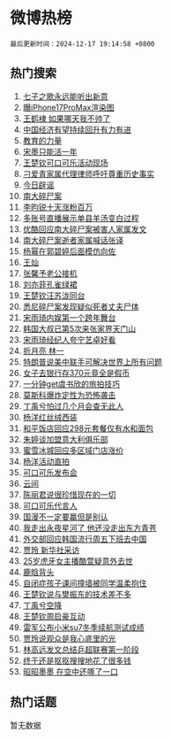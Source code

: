 # 微博热榜

`最后更新时间：2024-12-17 19:14:58 +0800`

## 热门搜索

1. [七子之歌永远能听出新意](https://m.weibo.cn/search?containerid=100103type%3D1%26t%3D10%26q%3D%23%E4%B8%83%E5%AD%90%E4%B9%8B%E6%AD%8C%E6%B0%B8%E8%BF%9C%E8%83%BD%E5%90%AC%E5%87%BA%E6%96%B0%E6%84%8F%23&stream_entry_id=51&isnewpage=1&extparam=seat%3D1%26cate%3D10103%26filter_type%3Drealtimehot%26pos%3D0%26q%3D%2523%25E4%25B8%2583%25E5%25AD%2590%25E4%25B9%258B%25E6%25AD%258C%25E6%25B0%25B8%25E8%25BF%259C%25E8%2583%25BD%25E5%2590%25AC%25E5%2587%25BA%25E6%2596%25B0%25E6%2584%258F%2523%26c_type%3D51%26dgr%3D0%26stream_entry_id%3D51%26display_time%3D1734434097%26pre_seqid%3D17344340972250179476933)
1. [曝iPhone17ProMax渲染图](https://m.weibo.cn/search?containerid=100103type%3D1%26t%3D10%26q%3D%23%E6%9B%9DiPhone17ProMax%E6%B8%B2%E6%9F%93%E5%9B%BE%23&stream_entry_id=31&isnewpage=1&extparam=seat%3D1%26lcate%3D5001%26band_rank%3D1%26q%3D%2523%25E6%259B%259DiPhone17ProMax%25E6%25B8%25B2%25E6%259F%2593%25E5%259B%25BE%2523%26dgr%3D0%26stream_entry_id%3D31%26filter_type%3Drealtimehot%26pos%3D0%26realpos%3D1%26c_type%3D31%26flag%3D1%26cate%3D5001%26display_time%3D1734434097%26pre_seqid%3D17344340972250179476933)
1. [王鹤棣 如果哪天我不帅了](https://m.weibo.cn/search?containerid=100103type%3D1%26t%3D10%26q%3D%E7%8E%8B%E9%B9%A4%E6%A3%A3+%E5%A6%82%E6%9E%9C%E5%93%AA%E5%A4%A9%E6%88%91%E4%B8%8D%E5%B8%85%E4%BA%86&stream_entry_id=31&isnewpage=1&extparam=seat%3D1%26lcate%3D5001%26band_rank%3D2%26q%3D%25E7%258E%258B%25E9%25B9%25A4%25E6%25A3%25A3%2520%25E5%25A6%2582%25E6%259E%259C%25E5%2593%25AA%25E5%25A4%25A9%25E6%2588%2591%25E4%25B8%258D%25E5%25B8%2585%25E4%25BA%2586%26dgr%3D0%26stream_entry_id%3D31%26filter_type%3Drealtimehot%26pos%3D1%26realpos%3D2%26c_type%3D31%26flag%3D1%26cate%3D5001%26display_time%3D1734434097%26pre_seqid%3D17344340972250179476933)
1. [中国经济有望持续回升有力有进](https://m.weibo.cn/search?containerid=100103type%3D1%26t%3D10%26q%3D%23%E4%B8%AD%E5%9B%BD%E7%BB%8F%E6%B5%8E%E6%9C%89%E6%9C%9B%E6%8C%81%E7%BB%AD%E5%9B%9E%E5%8D%87%E6%9C%89%E5%8A%9B%E6%9C%89%E8%BF%9B%23&stream_entry_id=31&isnewpage=1&extparam=seat%3D1%26lcate%3D5001%26band_rank%3D3%26q%3D%2523%25E4%25B8%25AD%25E5%259B%25BD%25E7%25BB%258F%25E6%25B5%258E%25E6%259C%2589%25E6%259C%259B%25E6%258C%2581%25E7%25BB%25AD%25E5%259B%259E%25E5%258D%2587%25E6%259C%2589%25E5%258A%259B%25E6%259C%2589%25E8%25BF%259B%2523%26dgr%3D0%26stream_entry_id%3D31%26filter_type%3Drealtimehot%26pos%3D2%26realpos%3D3%26c_type%3D31%26flag%3D0%26cate%3D5001%26display_time%3D1734434097%26pre_seqid%3D17344340972250179476933)
1. [教育的力量](https://m.weibo.cn/search?containerid=100103type%3D1%26t%3D10%26q%3D%23%E6%95%99%E8%82%B2%E7%9A%84%E5%8A%9B%E9%87%8F%23&stream_entry_id=31&isnewpage=1&extparam=seat%3D1%26lcate%3D5001%26band_rank%3D4%26q%3D%2523%25E6%2595%2599%25E8%2582%25B2%25E7%259A%2584%25E5%258A%259B%25E9%2587%258F%2523%26is_ad_pos%3D1%26dgr%3D0%26adid%3D268575%26pos%3D3%26c_type%3D31%26stream_entry_id%3D31%26filter_type%3Drealtimehot%26cate%3D5001%26display_time%3D1734434097%26pre_seqid%3D17344340972250179476933)
1. [宋墨只能活一年](https://m.weibo.cn/search?containerid=100103type%3D1%26t%3D10%26q%3D%E5%AE%8B%E5%A2%A8%E5%8F%AA%E8%83%BD%E6%B4%BB%E4%B8%80%E5%B9%B4&stream_entry_id=31&isnewpage=1&extparam=seat%3D1%26lcate%3D5001%26band_rank%3D4%26q%3D%25E5%25AE%258B%25E5%25A2%25A8%25E5%258F%25AA%25E8%2583%25BD%25E6%25B4%25BB%25E4%25B8%2580%25E5%25B9%25B4%26dgr%3D0%26stream_entry_id%3D31%26filter_type%3Drealtimehot%26pos%3D4%26realpos%3D4%26c_type%3D31%26flag%3D1%26cate%3D5001%26display_time%3D1734434097%26pre_seqid%3D17344340972250179476933)
1. [王楚钦可口可乐活动现场](https://m.weibo.cn/search?containerid=100103type%3D1%26t%3D10%26q%3D%23%E7%8E%8B%E6%A5%9A%E9%92%A6%E5%8F%AF%E5%8F%A3%E5%8F%AF%E4%B9%90%E6%B4%BB%E5%8A%A8%E7%8E%B0%E5%9C%BA%23&stream_entry_id=31&isnewpage=1&extparam=seat%3D1%26lcate%3D5001%26band_rank%3D5%26q%3D%2523%25E7%258E%258B%25E6%25A5%259A%25E9%2592%25A6%25E5%258F%25AF%25E5%258F%25A3%25E5%258F%25AF%25E4%25B9%2590%25E6%25B4%25BB%25E5%258A%25A8%25E7%258E%25B0%25E5%259C%25BA%2523%26dgr%3D0%26stream_entry_id%3D31%26filter_type%3Drealtimehot%26pos%3D5%26realpos%3D5%26c_type%3D31%26flag%3D1%26cate%3D5001%26display_time%3D1734434097%26pre_seqid%3D17344340972250179476933)
1. [刁爱青家属代理律师呼吁尊重历史事实](https://m.weibo.cn/search?containerid=100103type%3D1%26t%3D10%26q%3D%23%E5%88%81%E7%88%B1%E9%9D%92%E5%AE%B6%E5%B1%9E%E4%BB%A3%E7%90%86%E5%BE%8B%E5%B8%88%E5%91%BC%E5%90%81%E5%B0%8A%E9%87%8D%E5%8E%86%E5%8F%B2%E4%BA%8B%E5%AE%9E%23&stream_entry_id=31&isnewpage=1&extparam=seat%3D1%26lcate%3D5001%26band_rank%3D6%26q%3D%2523%25E5%2588%2581%25E7%2588%25B1%25E9%259D%2592%25E5%25AE%25B6%25E5%25B1%259E%25E4%25BB%25A3%25E7%2590%2586%25E5%25BE%258B%25E5%25B8%2588%25E5%2591%25BC%25E5%2590%2581%25E5%25B0%258A%25E9%2587%258D%25E5%258E%2586%25E5%258F%25B2%25E4%25BA%258B%25E5%25AE%259E%2523%26dgr%3D0%26stream_entry_id%3D31%26filter_type%3Drealtimehot%26pos%3D6%26realpos%3D6%26c_type%3D31%26flag%3D1%26cate%3D5001%26display_time%3D1734434097%26pre_seqid%3D17344340972250179476933)
1. [今日辟谣](https://m.weibo.cn/search?containerid=100103type%3D1%26t%3D10%26q%3D%23%E4%BB%8A%E6%97%A5%E8%BE%9F%E8%B0%A3%23&stream_entry_id=31&isnewpage=1&extparam=seat%3D1%26lcate%3D5001%26band_rank%3D7%26q%3D%2523%25E4%25BB%258A%25E6%2597%25A5%25E8%25BE%259F%25E8%25B0%25A3%2523%26is_ad_pos%3D1%26dgr%3D0%26adid%3D268630%26pos%3D7%26c_type%3D31%26stream_entry_id%3D31%26filter_type%3Drealtimehot%26cate%3D5001%26display_time%3D1734434097%26pre_seqid%3D17344340972250179476933)
1. [南大碎尸案](https://m.weibo.cn/search?containerid=100103type%3D1%26t%3D10%26q%3D%E5%8D%97%E5%A4%A7%E7%A2%8E%E5%B0%B8%E6%A1%88&stream_entry_id=31&isnewpage=1&extparam=seat%3D1%26lcate%3D5001%26band_rank%3D7%26q%3D%25E5%258D%2597%25E5%25A4%25A7%25E7%25A2%258E%25E5%25B0%25B8%25E6%25A1%2588%26dgr%3D0%26stream_entry_id%3D31%26filter_type%3Drealtimehot%26pos%3D8%26realpos%3D7%26c_type%3D31%26flag%3D2%26cate%3D5001%26display_time%3D1734434097%26pre_seqid%3D17344340972250179476933)
1. [李昀锐十天涨粉百万](https://m.weibo.cn/search?containerid=100103type%3D1%26t%3D10%26q%3D%23%E6%9D%8E%E6%98%80%E9%94%90%E5%8D%81%E5%A4%A9%E6%B6%A8%E7%B2%89%E7%99%BE%E4%B8%87%23&stream_entry_id=31&isnewpage=1&extparam=seat%3D1%26lcate%3D5001%26band_rank%3D8%26q%3D%2523%25E6%259D%258E%25E6%2598%2580%25E9%2594%2590%25E5%258D%2581%25E5%25A4%25A9%25E6%25B6%25A8%25E7%25B2%2589%25E7%2599%25BE%25E4%25B8%2587%2523%26dgr%3D0%26stream_entry_id%3D31%26filter_type%3Drealtimehot%26pos%3D9%26realpos%3D8%26c_type%3D31%26flag%3D1%26cate%3D5001%26display_time%3D1734434097%26pre_seqid%3D17344340972250179476933)
1. [多账号直播展示单县羊汤变白过程](https://m.weibo.cn/search?containerid=100103type%3D1%26t%3D10%26q%3D%23%E5%A4%9A%E8%B4%A6%E5%8F%B7%E7%9B%B4%E6%92%AD%E5%B1%95%E7%A4%BA%E5%8D%95%E5%8E%BF%E7%BE%8A%E6%B1%A4%E5%8F%98%E7%99%BD%E8%BF%87%E7%A8%8B%23&stream_entry_id=31&isnewpage=1&extparam=seat%3D1%26lcate%3D5001%26band_rank%3D9%26q%3D%2523%25E5%25A4%259A%25E8%25B4%25A6%25E5%258F%25B7%25E7%259B%25B4%25E6%2592%25AD%25E5%25B1%2595%25E7%25A4%25BA%25E5%258D%2595%25E5%258E%25BF%25E7%25BE%258A%25E6%25B1%25A4%25E5%258F%2598%25E7%2599%25BD%25E8%25BF%2587%25E7%25A8%258B%2523%26dgr%3D0%26stream_entry_id%3D31%26filter_type%3Drealtimehot%26pos%3D10%26realpos%3D9%26c_type%3D31%26flag%3D0%26cate%3D5001%26display_time%3D1734434097%26pre_seqid%3D17344340972250179476933)
1. [优酷回应南大碎尸案被害人家属发文](https://m.weibo.cn/search?containerid=100103type%3D1%26t%3D10%26q%3D%23%E4%BC%98%E9%85%B7%E5%9B%9E%E5%BA%94%E5%8D%97%E5%A4%A7%E7%A2%8E%E5%B0%B8%E6%A1%88%E8%A2%AB%E5%AE%B3%E4%BA%BA%E5%AE%B6%E5%B1%9E%E5%8F%91%E6%96%87%23&stream_entry_id=31&isnewpage=1&extparam=seat%3D1%26lcate%3D5001%26band_rank%3D10%26q%3D%2523%25E4%25BC%2598%25E9%2585%25B7%25E5%259B%259E%25E5%25BA%2594%25E5%258D%2597%25E5%25A4%25A7%25E7%25A2%258E%25E5%25B0%25B8%25E6%25A1%2588%25E8%25A2%25AB%25E5%25AE%25B3%25E4%25BA%25BA%25E5%25AE%25B6%25E5%25B1%259E%25E5%258F%2591%25E6%2596%2587%2523%26dgr%3D0%26stream_entry_id%3D31%26filter_type%3Drealtimehot%26pos%3D11%26realpos%3D10%26c_type%3D31%26flag%3D1%26cate%3D5001%26display_time%3D1734434097%26pre_seqid%3D17344340972250179476933)
1. [南大碎尸案逝者家属喊话张译](https://m.weibo.cn/search?containerid=100103type%3D1%26t%3D10%26q%3D%23%E5%8D%97%E5%A4%A7%E7%A2%8E%E5%B0%B8%E6%A1%88%E9%80%9D%E8%80%85%E5%AE%B6%E5%B1%9E%E5%96%8A%E8%AF%9D%E5%BC%A0%E8%AF%91%23&stream_entry_id=31&isnewpage=1&extparam=seat%3D1%26lcate%3D5001%26band_rank%3D11%26q%3D%2523%25E5%258D%2597%25E5%25A4%25A7%25E7%25A2%258E%25E5%25B0%25B8%25E6%25A1%2588%25E9%2580%259D%25E8%2580%2585%25E5%25AE%25B6%25E5%25B1%259E%25E5%2596%258A%25E8%25AF%259D%25E5%25BC%25A0%25E8%25AF%2591%2523%26dgr%3D0%26stream_entry_id%3D31%26filter_type%3Drealtimehot%26pos%3D12%26realpos%3D11%26c_type%3D31%26flag%3D2%26cate%3D5001%26display_time%3D1734434097%26pre_seqid%3D17344340972250179476933)
1. [杨幂在郭碧婷后面模仿向佐](https://m.weibo.cn/search?containerid=100103type%3D1%26t%3D10%26q%3D%23%E6%9D%A8%E5%B9%82%E5%9C%A8%E9%83%AD%E7%A2%A7%E5%A9%B7%E5%90%8E%E9%9D%A2%E6%A8%A1%E4%BB%BF%E5%90%91%E4%BD%90%23&stream_entry_id=31&isnewpage=1&extparam=seat%3D1%26lcate%3D5001%26band_rank%3D12%26q%3D%2523%25E6%259D%25A8%25E5%25B9%2582%25E5%259C%25A8%25E9%2583%25AD%25E7%25A2%25A7%25E5%25A9%25B7%25E5%2590%258E%25E9%259D%25A2%25E6%25A8%25A1%25E4%25BB%25BF%25E5%2590%2591%25E4%25BD%2590%2523%26dgr%3D0%26stream_entry_id%3D31%26filter_type%3Drealtimehot%26pos%3D13%26realpos%3D12%26c_type%3D31%26flag%3D2%26cate%3D5001%26display_time%3D1734434097%26pre_seqid%3D17344340972250179476933)
1. [王灿](https://m.weibo.cn/search?containerid=100103type%3D1%26t%3D10%26q%3D%E7%8E%8B%E7%81%BF&stream_entry_id=31&isnewpage=1&extparam=seat%3D1%26lcate%3D5001%26band_rank%3D13%26q%3D%25E7%258E%258B%25E7%2581%25BF%26dgr%3D0%26stream_entry_id%3D31%26filter_type%3Drealtimehot%26pos%3D14%26realpos%3D13%26c_type%3D31%26flag%3D1%26cate%3D5001%26display_time%3D1734434097%26pre_seqid%3D17344340972250179476933)
1. [张馨予老公接机](https://m.weibo.cn/search?containerid=100103type%3D1%26t%3D10%26q%3D%23%E5%BC%A0%E9%A6%A8%E4%BA%88%E8%80%81%E5%85%AC%E6%8E%A5%E6%9C%BA%23&stream_entry_id=31&isnewpage=1&extparam=seat%3D1%26lcate%3D5001%26band_rank%3D14%26q%3D%2523%25E5%25BC%25A0%25E9%25A6%25A8%25E4%25BA%2588%25E8%2580%2581%25E5%2585%25AC%25E6%258E%25A5%25E6%259C%25BA%2523%26dgr%3D0%26stream_entry_id%3D31%26filter_type%3Drealtimehot%26pos%3D15%26realpos%3D14%26c_type%3D31%26flag%3D2%26cate%3D5001%26display_time%3D1734434097%26pre_seqid%3D17344340972250179476933)
1. [刘亦菲孔雀绿裙](https://m.weibo.cn/search?containerid=100103type%3D1%26t%3D10%26q%3D%23%E5%88%98%E4%BA%A6%E8%8F%B2%E5%AD%94%E9%9B%80%E7%BB%BF%E8%A3%99%23&stream_entry_id=31&isnewpage=1&extparam=seat%3D1%26lcate%3D5001%26band_rank%3D15%26q%3D%2523%25E5%2588%2598%25E4%25BA%25A6%25E8%258F%25B2%25E5%25AD%2594%25E9%259B%2580%25E7%25BB%25BF%25E8%25A3%2599%2523%26dgr%3D0%26stream_entry_id%3D31%26filter_type%3Drealtimehot%26pos%3D16%26realpos%3D15%26c_type%3D31%26flag%3D1%26cate%3D5001%26display_time%3D1734434097%26pre_seqid%3D17344340972250179476933)
1. [王楚钦汪苏泷同台](https://m.weibo.cn/search?containerid=100103type%3D1%26t%3D10%26q%3D%23%E7%8E%8B%E6%A5%9A%E9%92%A6%E6%B1%AA%E8%8B%8F%E6%B3%B7%E5%90%8C%E5%8F%B0%23&stream_entry_id=31&isnewpage=1&extparam=seat%3D1%26lcate%3D5001%26band_rank%3D16%26q%3D%2523%25E7%258E%258B%25E6%25A5%259A%25E9%2592%25A6%25E6%25B1%25AA%25E8%258B%258F%25E6%25B3%25B7%25E5%2590%258C%25E5%258F%25B0%2523%26dgr%3D0%26stream_entry_id%3D31%26filter_type%3Drealtimehot%26pos%3D17%26realpos%3D16%26c_type%3D31%26flag%3D1%26cate%3D5001%26display_time%3D1734434097%26pre_seqid%3D17344340972250179476933)
1. [悉尼碎尸案发现疑似死者丈夫尸体](https://m.weibo.cn/search?containerid=100103type%3D1%26t%3D10%26q%3D%23%E6%82%89%E5%B0%BC%E7%A2%8E%E5%B0%B8%E6%A1%88%E5%8F%91%E7%8E%B0%E7%96%91%E4%BC%BC%E6%AD%BB%E8%80%85%E4%B8%88%E5%A4%AB%E5%B0%B8%E4%BD%93%23&stream_entry_id=31&isnewpage=1&extparam=seat%3D1%26lcate%3D5001%26band_rank%3D17%26q%3D%2523%25E6%2582%2589%25E5%25B0%25BC%25E7%25A2%258E%25E5%25B0%25B8%25E6%25A1%2588%25E5%258F%2591%25E7%258E%25B0%25E7%2596%2591%25E4%25BC%25BC%25E6%25AD%25BB%25E8%2580%2585%25E4%25B8%2588%25E5%25A4%25AB%25E5%25B0%25B8%25E4%25BD%2593%2523%26dgr%3D0%26stream_entry_id%3D31%26filter_type%3Drealtimehot%26pos%3D18%26realpos%3D17%26c_type%3D31%26flag%3D0%26cate%3D5001%26display_time%3D1734434097%26pre_seqid%3D17344340972250179476933)
1. [宋雨琦内娱第一个跨年舞台](https://m.weibo.cn/search?containerid=100103type%3D1%26t%3D10%26q%3D%E5%AE%8B%E9%9B%A8%E7%90%A6%E5%86%85%E5%A8%B1%E7%AC%AC%E4%B8%80%E4%B8%AA%E8%B7%A8%E5%B9%B4%E8%88%9E%E5%8F%B0&stream_entry_id=31&isnewpage=1&extparam=seat%3D1%26lcate%3D5001%26band_rank%3D18%26q%3D%25E5%25AE%258B%25E9%259B%25A8%25E7%2590%25A6%25E5%2586%2585%25E5%25A8%25B1%25E7%25AC%25AC%25E4%25B8%2580%25E4%25B8%25AA%25E8%25B7%25A8%25E5%25B9%25B4%25E8%2588%259E%25E5%258F%25B0%26dgr%3D0%26stream_entry_id%3D31%26filter_type%3Drealtimehot%26pos%3D19%26realpos%3D18%26c_type%3D31%26flag%3D1%26cate%3D5001%26display_time%3D1734434097%26pre_seqid%3D17344340972250179476933)
1. [韩国大叔已第5次来张家界天门山](https://m.weibo.cn/search?containerid=100103type%3D1%26t%3D10%26q%3D%23%E9%9F%A9%E5%9B%BD%E5%A4%A7%E5%8F%94%E5%B7%B2%E7%AC%AC5%E6%AC%A1%E6%9D%A5%E5%BC%A0%E5%AE%B6%E7%95%8C%E5%A4%A9%E9%97%A8%E5%B1%B1%23&stream_entry_id=31&isnewpage=1&extparam=seat%3D1%26lcate%3D5001%26band_rank%3D19%26q%3D%2523%25E9%259F%25A9%25E5%259B%25BD%25E5%25A4%25A7%25E5%258F%2594%25E5%25B7%25B2%25E7%25AC%25AC5%25E6%25AC%25A1%25E6%259D%25A5%25E5%25BC%25A0%25E5%25AE%25B6%25E7%2595%258C%25E5%25A4%25A9%25E9%2597%25A8%25E5%25B1%25B1%2523%26dgr%3D0%26stream_entry_id%3D31%26filter_type%3Drealtimehot%26pos%3D20%26realpos%3D19%26c_type%3D31%26flag%3D1%26cate%3D5001%26display_time%3D1734434097%26pre_seqid%3D17344340972250179476933)
1. [宋雨琦经纪人夸宁艺卓好看](https://m.weibo.cn/search?containerid=100103type%3D1%26t%3D10%26q%3D%23%E5%AE%8B%E9%9B%A8%E7%90%A6%E7%BB%8F%E7%BA%AA%E4%BA%BA%E5%A4%B8%E5%AE%81%E8%89%BA%E5%8D%93%E5%A5%BD%E7%9C%8B%23&stream_entry_id=31&isnewpage=1&extparam=seat%3D1%26lcate%3D5001%26band_rank%3D20%26q%3D%2523%25E5%25AE%258B%25E9%259B%25A8%25E7%2590%25A6%25E7%25BB%258F%25E7%25BA%25AA%25E4%25BA%25BA%25E5%25A4%25B8%25E5%25AE%2581%25E8%2589%25BA%25E5%258D%2593%25E5%25A5%25BD%25E7%259C%258B%2523%26dgr%3D0%26stream_entry_id%3D31%26filter_type%3Drealtimehot%26pos%3D21%26realpos%3D20%26c_type%3D31%26flag%3D1%26cate%3D5001%26display_time%3D1734434097%26pre_seqid%3D17344340972250179476933)
1. [折月亮 林一](https://m.weibo.cn/search?containerid=100103type%3D1%26t%3D10%26q%3D%E6%8A%98%E6%9C%88%E4%BA%AE+%E6%9E%97%E4%B8%80&stream_entry_id=31&isnewpage=1&extparam=seat%3D1%26lcate%3D5001%26band_rank%3D21%26q%3D%25E6%258A%2598%25E6%259C%2588%25E4%25BA%25AE%2520%25E6%259E%2597%25E4%25B8%2580%26dgr%3D0%26stream_entry_id%3D31%26filter_type%3Drealtimehot%26pos%3D22%26realpos%3D21%26c_type%3D31%26flag%3D1%26cate%3D5001%26display_time%3D1734434097%26pre_seqid%3D17344340972250179476933)
1. [特朗普说美中联手可解决世界上所有问题](https://m.weibo.cn/search?containerid=100103type%3D1%26t%3D10%26q%3D%23%E7%89%B9%E6%9C%97%E6%99%AE%E8%AF%B4%E7%BE%8E%E4%B8%AD%E8%81%94%E6%89%8B%E5%8F%AF%E8%A7%A3%E5%86%B3%E4%B8%96%E7%95%8C%E4%B8%8A%E6%89%80%E6%9C%89%E9%97%AE%E9%A2%98%23&stream_entry_id=31&isnewpage=1&extparam=seat%3D1%26lcate%3D5001%26band_rank%3D22%26q%3D%2523%25E7%2589%25B9%25E6%259C%2597%25E6%2599%25AE%25E8%25AF%25B4%25E7%25BE%258E%25E4%25B8%25AD%25E8%2581%2594%25E6%2589%258B%25E5%258F%25AF%25E8%25A7%25A3%25E5%2586%25B3%25E4%25B8%2596%25E7%2595%258C%25E4%25B8%258A%25E6%2589%2580%25E6%259C%2589%25E9%2597%25AE%25E9%25A2%2598%2523%26dgr%3D0%26stream_entry_id%3D31%26filter_type%3Drealtimehot%26pos%3D23%26realpos%3D22%26c_type%3D31%26flag%3D0%26cate%3D5001%26display_time%3D1734434097%26pre_seqid%3D17344340972250179476933)
1. [女子去银行存370元竟全是假币](https://m.weibo.cn/search?containerid=100103type%3D1%26t%3D10%26q%3D%23%E5%A5%B3%E5%AD%90%E5%8E%BB%E9%93%B6%E8%A1%8C%E5%AD%98370%E5%85%83%E7%AB%9F%E5%85%A8%E6%98%AF%E5%81%87%E5%B8%81%23&stream_entry_id=31&isnewpage=1&extparam=seat%3D1%26lcate%3D5001%26band_rank%3D23%26q%3D%2523%25E5%25A5%25B3%25E5%25AD%2590%25E5%258E%25BB%25E9%2593%25B6%25E8%25A1%258C%25E5%25AD%2598370%25E5%2585%2583%25E7%25AB%259F%25E5%2585%25A8%25E6%2598%25AF%25E5%2581%2587%25E5%25B8%2581%2523%26dgr%3D0%26stream_entry_id%3D31%26filter_type%3Drealtimehot%26pos%3D24%26realpos%3D23%26c_type%3D31%26flag%3D0%26cate%3D5001%26display_time%3D1734434097%26pre_seqid%3D17344340972250179476933)
1. [一分钟get虞书欣的旅拍技巧](https://m.weibo.cn/search?containerid=100103type%3D1%26t%3D10%26q%3D%23%E4%B8%80%E5%88%86%E9%92%9Fget%E8%99%9E%E4%B9%A6%E6%AC%A3%E7%9A%84%E6%97%85%E6%8B%8D%E6%8A%80%E5%B7%A7%23&stream_entry_id=31&isnewpage=1&extparam=seat%3D1%26lcate%3D5001%26band_rank%3D24%26q%3D%2523%25E4%25B8%2580%25E5%2588%2586%25E9%2592%259Fget%25E8%2599%259E%25E4%25B9%25A6%25E6%25AC%25A3%25E7%259A%2584%25E6%2597%2585%25E6%258B%258D%25E6%258A%2580%25E5%25B7%25A7%2523%26dgr%3D0%26adid%3D268649%26stream_entry_id%3D31%26filter_type%3Drealtimehot%26pos%3D25%26flag%3D0%26c_type%3D31%26realpos%3D24%26cate%3D5001%26display_time%3D1734434097%26pre_seqid%3D17344340972250179476933)
1. [莫斯科爆炸定性为恐怖袭击](https://m.weibo.cn/search?containerid=100103type%3D1%26t%3D10%26q%3D%23%E8%8E%AB%E6%96%AF%E7%A7%91%E7%88%86%E7%82%B8%E5%AE%9A%E6%80%A7%E4%B8%BA%E6%81%90%E6%80%96%E8%A2%AD%E5%87%BB%23&stream_entry_id=31&isnewpage=1&extparam=seat%3D1%26lcate%3D5001%26band_rank%3D25%26q%3D%2523%25E8%258E%25AB%25E6%2596%25AF%25E7%25A7%2591%25E7%2588%2586%25E7%2582%25B8%25E5%25AE%259A%25E6%2580%25A7%25E4%25B8%25BA%25E6%2581%2590%25E6%2580%2596%25E8%25A2%25AD%25E5%2587%25BB%2523%26dgr%3D0%26stream_entry_id%3D31%26filter_type%3Drealtimehot%26pos%3D26%26realpos%3D25%26c_type%3D31%26flag%3D0%26cate%3D5001%26display_time%3D1734434097%26pre_seqid%3D17344340972250179476933)
1. [丁禹兮怕过几个月会查无此人](https://m.weibo.cn/search?containerid=100103type%3D1%26t%3D10%26q%3D%23%E4%B8%81%E7%A6%B9%E5%85%AE%E6%80%95%E8%BF%87%E5%87%A0%E4%B8%AA%E6%9C%88%E4%BC%9A%E6%9F%A5%E6%97%A0%E6%AD%A4%E4%BA%BA%23&stream_entry_id=31&isnewpage=1&extparam=seat%3D1%26lcate%3D5001%26band_rank%3D26%26q%3D%2523%25E4%25B8%2581%25E7%25A6%25B9%25E5%2585%25AE%25E6%2580%2595%25E8%25BF%2587%25E5%2587%25A0%25E4%25B8%25AA%25E6%259C%2588%25E4%25BC%259A%25E6%259F%25A5%25E6%2597%25A0%25E6%25AD%25A4%25E4%25BA%25BA%2523%26dgr%3D0%26stream_entry_id%3D31%26filter_type%3Drealtimehot%26pos%3D27%26realpos%3D26%26c_type%3D31%26flag%3D0%26cate%3D5001%26display_time%3D1734434097%26pre_seqid%3D17344340972250179476933)
1. [杨洋红丝绒西装](https://m.weibo.cn/search?containerid=100103type%3D1%26t%3D10%26q%3D%23%E6%9D%A8%E6%B4%8B%E7%BA%A2%E4%B8%9D%E7%BB%92%E8%A5%BF%E8%A3%85%23&stream_entry_id=31&isnewpage=1&extparam=seat%3D1%26lcate%3D5001%26band_rank%3D27%26q%3D%2523%25E6%259D%25A8%25E6%25B4%258B%25E7%25BA%25A2%25E4%25B8%259D%25E7%25BB%2592%25E8%25A5%25BF%25E8%25A3%2585%2523%26dgr%3D0%26stream_entry_id%3D31%26filter_type%3Drealtimehot%26pos%3D28%26realpos%3D27%26c_type%3D31%26flag%3D1%26cate%3D5001%26display_time%3D1734434097%26pre_seqid%3D17344340972250179476933)
1. [和平饭店回应298元套餐仅有水和面包](https://m.weibo.cn/search?containerid=100103type%3D1%26t%3D10%26q%3D%23%E5%92%8C%E5%B9%B3%E9%A5%AD%E5%BA%97%E5%9B%9E%E5%BA%94298%E5%85%83%E5%A5%97%E9%A4%90%E4%BB%85%E6%9C%89%E6%B0%B4%E5%92%8C%E9%9D%A2%E5%8C%85%23&stream_entry_id=31&isnewpage=1&extparam=seat%3D1%26lcate%3D5001%26band_rank%3D28%26q%3D%2523%25E5%2592%258C%25E5%25B9%25B3%25E9%25A5%25AD%25E5%25BA%2597%25E5%259B%259E%25E5%25BA%2594298%25E5%2585%2583%25E5%25A5%2597%25E9%25A4%2590%25E4%25BB%2585%25E6%259C%2589%25E6%25B0%25B4%25E5%2592%258C%25E9%259D%25A2%25E5%258C%2585%2523%26dgr%3D0%26stream_entry_id%3D31%26filter_type%3Drealtimehot%26pos%3D29%26realpos%3D28%26c_type%3D31%26flag%3D1%26cate%3D5001%26display_time%3D1734434097%26pre_seqid%3D17344340972250179476933)
1. [朱婷谈加盟意大利俱乐部](https://m.weibo.cn/search?containerid=100103type%3D1%26t%3D10%26q%3D%23%E6%9C%B1%E5%A9%B7%E8%B0%88%E5%8A%A0%E7%9B%9F%E6%84%8F%E5%A4%A7%E5%88%A9%E4%BF%B1%E4%B9%90%E9%83%A8%23&stream_entry_id=31&isnewpage=1&extparam=seat%3D1%26lcate%3D5001%26band_rank%3D29%26q%3D%2523%25E6%259C%25B1%25E5%25A9%25B7%25E8%25B0%2588%25E5%258A%25A0%25E7%259B%259F%25E6%2584%258F%25E5%25A4%25A7%25E5%2588%25A9%25E4%25BF%25B1%25E4%25B9%2590%25E9%2583%25A8%2523%26dgr%3D0%26stream_entry_id%3D31%26filter_type%3Drealtimehot%26pos%3D30%26realpos%3D29%26c_type%3D31%26flag%3D1%26cate%3D5001%26display_time%3D1734434097%26pre_seqid%3D17344340972250179476933)
1. [蜜雪冰城回应多区域门店涨价](https://m.weibo.cn/search?containerid=100103type%3D1%26t%3D10%26q%3D%23%E8%9C%9C%E9%9B%AA%E5%86%B0%E5%9F%8E%E5%9B%9E%E5%BA%94%E5%A4%9A%E5%8C%BA%E5%9F%9F%E9%97%A8%E5%BA%97%E6%B6%A8%E4%BB%B7%23&stream_entry_id=31&isnewpage=1&extparam=seat%3D1%26lcate%3D5001%26band_rank%3D30%26q%3D%2523%25E8%259C%259C%25E9%259B%25AA%25E5%2586%25B0%25E5%259F%258E%25E5%259B%259E%25E5%25BA%2594%25E5%25A4%259A%25E5%258C%25BA%25E5%259F%259F%25E9%2597%25A8%25E5%25BA%2597%25E6%25B6%25A8%25E4%25BB%25B7%2523%26dgr%3D0%26stream_entry_id%3D31%26filter_type%3Drealtimehot%26pos%3D31%26realpos%3D30%26c_type%3D31%26flag%3D1%26cate%3D5001%26display_time%3D1734434097%26pre_seqid%3D17344340972250179476933)
1. [杨洋活动直拍](https://m.weibo.cn/search?containerid=100103type%3D1%26t%3D10%26q%3D%E6%9D%A8%E6%B4%8B%E6%B4%BB%E5%8A%A8%E7%9B%B4%E6%8B%8D&stream_entry_id=31&isnewpage=1&extparam=seat%3D1%26lcate%3D5001%26band_rank%3D31%26q%3D%25E6%259D%25A8%25E6%25B4%258B%25E6%25B4%25BB%25E5%258A%25A8%25E7%259B%25B4%25E6%258B%258D%26dgr%3D0%26stream_entry_id%3D31%26filter_type%3Drealtimehot%26pos%3D32%26realpos%3D31%26c_type%3D31%26flag%3D1%26cate%3D5001%26display_time%3D1734434097%26pre_seqid%3D17344340972250179476933)
1. [可口可乐发布会](https://m.weibo.cn/search?containerid=100103type%3D1%26t%3D10%26q%3D%23%E5%8F%AF%E5%8F%A3%E5%8F%AF%E4%B9%90%E5%8F%91%E5%B8%83%E4%BC%9A%23&stream_entry_id=31&isnewpage=1&extparam=seat%3D1%26lcate%3D5001%26band_rank%3D32%26q%3D%2523%25E5%258F%25AF%25E5%258F%25A3%25E5%258F%25AF%25E4%25B9%2590%25E5%258F%2591%25E5%25B8%2583%25E4%25BC%259A%2523%26dgr%3D0%26stream_entry_id%3D31%26filter_type%3Drealtimehot%26pos%3D33%26realpos%3D32%26c_type%3D31%26flag%3D1%26cate%3D5001%26display_time%3D1734434097%26pre_seqid%3D17344340972250179476933)
1. [云间](https://m.weibo.cn/search?containerid=100103type%3D1%26t%3D10%26q%3D%E4%BA%91%E9%97%B4&stream_entry_id=31&isnewpage=1&extparam=seat%3D1%26lcate%3D5001%26band_rank%3D33%26q%3D%25E4%25BA%2591%25E9%2597%25B4%26dgr%3D0%26stream_entry_id%3D31%26filter_type%3Drealtimehot%26pos%3D34%26realpos%3D33%26c_type%3D31%26flag%3D1%26cate%3D5001%26display_time%3D1734434097%26pre_seqid%3D17344340972250179476933)
1. [陈丽君说很珍惜现在的一切](https://m.weibo.cn/search?containerid=100103type%3D1%26t%3D10%26q%3D%23%E9%99%88%E4%B8%BD%E5%90%9B%E8%AF%B4%E5%BE%88%E7%8F%8D%E6%83%9C%E7%8E%B0%E5%9C%A8%E7%9A%84%E4%B8%80%E5%88%87%23&stream_entry_id=31&isnewpage=1&extparam=seat%3D1%26lcate%3D5001%26band_rank%3D34%26q%3D%2523%25E9%2599%2588%25E4%25B8%25BD%25E5%2590%259B%25E8%25AF%25B4%25E5%25BE%2588%25E7%258F%258D%25E6%2583%259C%25E7%258E%25B0%25E5%259C%25A8%25E7%259A%2584%25E4%25B8%2580%25E5%2588%2587%2523%26dgr%3D0%26stream_entry_id%3D31%26filter_type%3Drealtimehot%26pos%3D35%26realpos%3D34%26c_type%3D31%26flag%3D1%26cate%3D5001%26display_time%3D1734434097%26pre_seqid%3D17344340972250179476933)
1. [可口可乐代言人](https://m.weibo.cn/search?containerid=100103type%3D1%26t%3D10%26q%3D%E5%8F%AF%E5%8F%A3%E5%8F%AF%E4%B9%90%E4%BB%A3%E8%A8%80%E4%BA%BA&stream_entry_id=31&isnewpage=1&extparam=seat%3D1%26lcate%3D5001%26band_rank%3D35%26q%3D%25E5%258F%25AF%25E5%258F%25A3%25E5%258F%25AF%25E4%25B9%2590%25E4%25BB%25A3%25E8%25A8%2580%25E4%25BA%25BA%26dgr%3D0%26stream_entry_id%3D31%26filter_type%3Drealtimehot%26pos%3D36%26realpos%3D35%26c_type%3D31%26flag%3D0%26cate%3D5001%26display_time%3D1734434097%26pre_seqid%3D17344340972250179476933)
1. [国漫不一定要赢但是别认](https://m.weibo.cn/search?containerid=100103type%3D1%26t%3D10%26q%3D%23%E5%9B%BD%E6%BC%AB%E4%B8%8D%E4%B8%80%E5%AE%9A%E8%A6%81%E8%B5%A2%E4%BD%86%E6%98%AF%E5%88%AB%E8%AE%A4%23&stream_entry_id=31&isnewpage=1&extparam=seat%3D1%26lcate%3D5001%26band_rank%3D36%26q%3D%2523%25E5%259B%25BD%25E6%25BC%25AB%25E4%25B8%258D%25E4%25B8%2580%25E5%25AE%259A%25E8%25A6%2581%25E8%25B5%25A2%25E4%25BD%2586%25E6%2598%25AF%25E5%2588%25AB%25E8%25AE%25A4%2523%26dgr%3D0%26stream_entry_id%3D31%26filter_type%3Drealtimehot%26pos%3D37%26realpos%3D36%26c_type%3D31%26flag%3D1%26cate%3D5001%26display_time%3D1734434097%26pre_seqid%3D17344340972250179476933)
1. [我走出永夜星河了 他还没走出东方青苍](https://m.weibo.cn/search?containerid=100103type%3D1%26t%3D10%26q%3D%E6%88%91%E8%B5%B0%E5%87%BA%E6%B0%B8%E5%A4%9C%E6%98%9F%E6%B2%B3%E4%BA%86+%E4%BB%96%E8%BF%98%E6%B2%A1%E8%B5%B0%E5%87%BA%E4%B8%9C%E6%96%B9%E9%9D%92%E8%8B%8D&stream_entry_id=31&isnewpage=1&extparam=seat%3D1%26lcate%3D5001%26band_rank%3D37%26q%3D%25E6%2588%2591%25E8%25B5%25B0%25E5%2587%25BA%25E6%25B0%25B8%25E5%25A4%259C%25E6%2598%259F%25E6%25B2%25B3%25E4%25BA%2586%2520%25E4%25BB%2596%25E8%25BF%2598%25E6%25B2%25A1%25E8%25B5%25B0%25E5%2587%25BA%25E4%25B8%259C%25E6%2596%25B9%25E9%259D%2592%25E8%258B%258D%26dgr%3D0%26stream_entry_id%3D31%26filter_type%3Drealtimehot%26pos%3D38%26realpos%3D37%26c_type%3D31%26flag%3D0%26cate%3D5001%26display_time%3D1734434097%26pre_seqid%3D17344340972250179476933)
1. [外交部回应韩国流行周五下班去中国](https://m.weibo.cn/search?containerid=100103type%3D1%26t%3D10%26q%3D%23%E5%A4%96%E4%BA%A4%E9%83%A8%E5%9B%9E%E5%BA%94%E9%9F%A9%E5%9B%BD%E6%B5%81%E8%A1%8C%E5%91%A8%E4%BA%94%E4%B8%8B%E7%8F%AD%E5%8E%BB%E4%B8%AD%E5%9B%BD%23&stream_entry_id=31&isnewpage=1&extparam=seat%3D1%26lcate%3D5001%26band_rank%3D38%26q%3D%2523%25E5%25A4%2596%25E4%25BA%25A4%25E9%2583%25A8%25E5%259B%259E%25E5%25BA%2594%25E9%259F%25A9%25E5%259B%25BD%25E6%25B5%2581%25E8%25A1%258C%25E5%2591%25A8%25E4%25BA%2594%25E4%25B8%258B%25E7%258F%25AD%25E5%258E%25BB%25E4%25B8%25AD%25E5%259B%25BD%2523%26dgr%3D0%26stream_entry_id%3D31%26filter_type%3Drealtimehot%26pos%3D39%26realpos%3D38%26c_type%3D31%26flag%3D0%26cate%3D5001%26display_time%3D1734434097%26pre_seqid%3D17344340972250179476933)
1. [贾玲 新华社采访](https://m.weibo.cn/search?containerid=100103type%3D1%26t%3D10%26q%3D%E8%B4%BE%E7%8E%B2+%E6%96%B0%E5%8D%8E%E7%A4%BE%E9%87%87%E8%AE%BF&stream_entry_id=31&isnewpage=1&extparam=seat%3D1%26lcate%3D5001%26band_rank%3D39%26q%3D%25E8%25B4%25BE%25E7%258E%25B2%2520%25E6%2596%25B0%25E5%258D%258E%25E7%25A4%25BE%25E9%2587%2587%25E8%25AE%25BF%26dgr%3D0%26stream_entry_id%3D31%26filter_type%3Drealtimehot%26pos%3D40%26realpos%3D39%26c_type%3D31%26flag%3D1%26cate%3D5001%26display_time%3D1734434097%26pre_seqid%3D17344340972250179476933)
1. [25岁虎牙女主播酷萱疑意外去世](https://m.weibo.cn/search?containerid=100103type%3D1%26t%3D10%26q%3D%2325%E5%B2%81%E8%99%8E%E7%89%99%E5%A5%B3%E4%B8%BB%E6%92%AD%E9%85%B7%E8%90%B1%E7%96%91%E6%84%8F%E5%A4%96%E5%8E%BB%E4%B8%96%23&stream_entry_id=31&isnewpage=1&extparam=seat%3D1%26lcate%3D5001%26band_rank%3D40%26q%3D%252325%25E5%25B2%2581%25E8%2599%258E%25E7%2589%2599%25E5%25A5%25B3%25E4%25B8%25BB%25E6%2592%25AD%25E9%2585%25B7%25E8%2590%25B1%25E7%2596%2591%25E6%2584%258F%25E5%25A4%2596%25E5%258E%25BB%25E4%25B8%2596%2523%26dgr%3D0%26stream_entry_id%3D31%26filter_type%3Drealtimehot%26pos%3D41%26realpos%3D40%26c_type%3D31%26flag%3D0%26cate%3D5001%26display_time%3D1734434097%26pre_seqid%3D17344340972250179476933)
1. [鹿晗背头](https://m.weibo.cn/search?containerid=100103type%3D1%26t%3D10%26q%3D%E9%B9%BF%E6%99%97%E8%83%8C%E5%A4%B4&stream_entry_id=31&isnewpage=1&extparam=seat%3D1%26lcate%3D5001%26band_rank%3D41%26q%3D%25E9%25B9%25BF%25E6%2599%2597%25E8%2583%258C%25E5%25A4%25B4%26dgr%3D0%26stream_entry_id%3D31%26filter_type%3Drealtimehot%26pos%3D42%26realpos%3D41%26c_type%3D31%26flag%3D0%26cate%3D5001%26display_time%3D1734434097%26pre_seqid%3D17344340972250179476933)
1. [自闭症孩子课间撞墙被同学温柔抱住](https://m.weibo.cn/search?containerid=100103type%3D1%26t%3D10%26q%3D%23%E8%87%AA%E9%97%AD%E7%97%87%E5%AD%A9%E5%AD%90%E8%AF%BE%E9%97%B4%E6%92%9E%E5%A2%99%E8%A2%AB%E5%90%8C%E5%AD%A6%E6%B8%A9%E6%9F%94%E6%8A%B1%E4%BD%8F%23&stream_entry_id=31&isnewpage=1&extparam=seat%3D1%26lcate%3D5001%26band_rank%3D42%26q%3D%2523%25E8%2587%25AA%25E9%2597%25AD%25E7%2597%2587%25E5%25AD%25A9%25E5%25AD%2590%25E8%25AF%25BE%25E9%2597%25B4%25E6%2592%259E%25E5%25A2%2599%25E8%25A2%25AB%25E5%2590%258C%25E5%25AD%25A6%25E6%25B8%25A9%25E6%259F%2594%25E6%258A%25B1%25E4%25BD%258F%2523%26dgr%3D0%26stream_entry_id%3D31%26filter_type%3Drealtimehot%26pos%3D43%26realpos%3D42%26c_type%3D31%26flag%3D32768%26cate%3D5001%26display_time%3D1734434097%26pre_seqid%3D17344340972250179476933)
1. [王楚钦说与樊振东的技术差不多](https://m.weibo.cn/search?containerid=100103type%3D1%26t%3D10%26q%3D%23%E7%8E%8B%E6%A5%9A%E9%92%A6%E8%AF%B4%E4%B8%8E%E6%A8%8A%E6%8C%AF%E4%B8%9C%E7%9A%84%E6%8A%80%E6%9C%AF%E5%B7%AE%E4%B8%8D%E5%A4%9A%23&stream_entry_id=31&isnewpage=1&extparam=seat%3D1%26lcate%3D5001%26band_rank%3D43%26q%3D%2523%25E7%258E%258B%25E6%25A5%259A%25E9%2592%25A6%25E8%25AF%25B4%25E4%25B8%258E%25E6%25A8%258A%25E6%258C%25AF%25E4%25B8%259C%25E7%259A%2584%25E6%258A%2580%25E6%259C%25AF%25E5%25B7%25AE%25E4%25B8%258D%25E5%25A4%259A%2523%26dgr%3D0%26stream_entry_id%3D31%26filter_type%3Drealtimehot%26pos%3D44%26realpos%3D43%26c_type%3D31%26flag%3D0%26cate%3D5001%26display_time%3D1734434097%26pre_seqid%3D17344340972250179476933)
1. [丁禹兮空降](https://m.weibo.cn/search?containerid=100103type%3D1%26t%3D10%26q%3D%E4%B8%81%E7%A6%B9%E5%85%AE%E7%A9%BA%E9%99%8D&stream_entry_id=31&isnewpage=1&extparam=seat%3D1%26lcate%3D5001%26band_rank%3D44%26q%3D%25E4%25B8%2581%25E7%25A6%25B9%25E5%2585%25AE%25E7%25A9%25BA%25E9%2599%258D%26dgr%3D0%26stream_entry_id%3D31%26filter_type%3Drealtimehot%26pos%3D45%26realpos%3D44%26c_type%3D31%26flag%3D1%26cate%3D5001%26display_time%3D1734434097%26pre_seqid%3D17344340972250179476933)
1. [王楚钦周启豪互动](https://m.weibo.cn/search?containerid=100103type%3D1%26t%3D10%26q%3D%23%E7%8E%8B%E6%A5%9A%E9%92%A6%E5%91%A8%E5%90%AF%E8%B1%AA%E4%BA%92%E5%8A%A8%23&stream_entry_id=31&isnewpage=1&extparam=seat%3D1%26lcate%3D5001%26band_rank%3D45%26q%3D%2523%25E7%258E%258B%25E6%25A5%259A%25E9%2592%25A6%25E5%2591%25A8%25E5%2590%25AF%25E8%25B1%25AA%25E4%25BA%2592%25E5%258A%25A8%2523%26dgr%3D0%26stream_entry_id%3D31%26filter_type%3Drealtimehot%26pos%3D46%26realpos%3D45%26c_type%3D31%26flag%3D1%26cate%3D5001%26display_time%3D1734434097%26pre_seqid%3D17344340972250179476933)
1. [雷军公布小米su7冬季续航测试成绩](https://m.weibo.cn/search?containerid=100103type%3D1%26t%3D10%26q%3D%23%E9%9B%B7%E5%86%9B%E5%85%AC%E5%B8%83%E5%B0%8F%E7%B1%B3su7%E5%86%AC%E5%AD%A3%E7%BB%AD%E8%88%AA%E6%B5%8B%E8%AF%95%E6%88%90%E7%BB%A9%23&stream_entry_id=31&isnewpage=1&extparam=seat%3D1%26lcate%3D5001%26band_rank%3D46%26q%3D%2523%25E9%259B%25B7%25E5%2586%259B%25E5%2585%25AC%25E5%25B8%2583%25E5%25B0%258F%25E7%25B1%25B3su7%25E5%2586%25AC%25E5%25AD%25A3%25E7%25BB%25AD%25E8%2588%25AA%25E6%25B5%258B%25E8%25AF%2595%25E6%2588%2590%25E7%25BB%25A9%2523%26dgr%3D0%26stream_entry_id%3D31%26filter_type%3Drealtimehot%26pos%3D47%26realpos%3D46%26c_type%3D31%26flag%3D1%26cate%3D5001%26display_time%3D1734434097%26pre_seqid%3D17344340972250179476933)
1. [贾玲说观众是我心底里的光](https://m.weibo.cn/search?containerid=100103type%3D1%26t%3D10%26q%3D%23%E8%B4%BE%E7%8E%B2%E8%AF%B4%E8%A7%82%E4%BC%97%E6%98%AF%E6%88%91%E5%BF%83%E5%BA%95%E9%87%8C%E7%9A%84%E5%85%89%23&stream_entry_id=31&isnewpage=1&extparam=seat%3D1%26lcate%3D5001%26band_rank%3D47%26q%3D%2523%25E8%25B4%25BE%25E7%258E%25B2%25E8%25AF%25B4%25E8%25A7%2582%25E4%25BC%2597%25E6%2598%25AF%25E6%2588%2591%25E5%25BF%2583%25E5%25BA%2595%25E9%2587%258C%25E7%259A%2584%25E5%2585%2589%2523%26dgr%3D0%26stream_entry_id%3D31%26filter_type%3Drealtimehot%26pos%3D48%26realpos%3D47%26c_type%3D31%26flag%3D1%26cate%3D5001%26display_time%3D1734434097%26pre_seqid%3D17344340972250179476933)
1. [林高远发文总结乒超联赛第一阶段](https://m.weibo.cn/search?containerid=100103type%3D1%26t%3D10%26q%3D%23%E6%9E%97%E9%AB%98%E8%BF%9C%E5%8F%91%E6%96%87%E6%80%BB%E7%BB%93%E4%B9%92%E8%B6%85%E8%81%94%E8%B5%9B%E7%AC%AC%E4%B8%80%E9%98%B6%E6%AE%B5%23&stream_entry_id=31&isnewpage=1&extparam=seat%3D1%26lcate%3D5001%26band_rank%3D48%26q%3D%2523%25E6%259E%2597%25E9%25AB%2598%25E8%25BF%259C%25E5%258F%2591%25E6%2596%2587%25E6%2580%25BB%25E7%25BB%2593%25E4%25B9%2592%25E8%25B6%2585%25E8%2581%2594%25E8%25B5%259B%25E7%25AC%25AC%25E4%25B8%2580%25E9%2598%25B6%25E6%25AE%25B5%2523%26dgr%3D0%26stream_entry_id%3D31%26filter_type%3Drealtimehot%26pos%3D49%26realpos%3D48%26c_type%3D31%26flag%3D1%26cate%3D5001%26display_time%3D1734434097%26pre_seqid%3D17344340972250179476933)
1. [终于还是抠抠搜搜地花了很多钱](https://m.weibo.cn/search?containerid=100103type%3D1%26t%3D10%26q%3D%23%E7%BB%88%E4%BA%8E%E8%BF%98%E6%98%AF%E6%8A%A0%E6%8A%A0%E6%90%9C%E6%90%9C%E5%9C%B0%E8%8A%B1%E4%BA%86%E5%BE%88%E5%A4%9A%E9%92%B1%23&stream_entry_id=31&isnewpage=1&extparam=seat%3D1%26lcate%3D5001%26band_rank%3D49%26q%3D%2523%25E7%25BB%2588%25E4%25BA%258E%25E8%25BF%2598%25E6%2598%25AF%25E6%258A%25A0%25E6%258A%25A0%25E6%2590%259C%25E6%2590%259C%25E5%259C%25B0%25E8%258A%25B1%25E4%25BA%2586%25E5%25BE%2588%25E5%25A4%259A%25E9%2592%25B1%2523%26dgr%3D0%26stream_entry_id%3D31%26filter_type%3Drealtimehot%26pos%3D50%26realpos%3D49%26c_type%3D31%26flag%3D1%26cate%3D5001%26display_time%3D1734434097%26pre_seqid%3D17344340972250179476933)
1. [昭昭墨墨 在空中还啄了一口](https://m.weibo.cn/search?containerid=100103type%3D1%26t%3D10%26q%3D%E6%98%AD%E6%98%AD%E5%A2%A8%E5%A2%A8+%E5%9C%A8%E7%A9%BA%E4%B8%AD%E8%BF%98%E5%95%84%E4%BA%86%E4%B8%80%E5%8F%A3&stream_entry_id=31&isnewpage=1&extparam=seat%3D1%26lcate%3D5001%26band_rank%3D50%26q%3D%25E6%2598%25AD%25E6%2598%25AD%25E5%25A2%25A8%25E5%25A2%25A8%2520%25E5%259C%25A8%25E7%25A9%25BA%25E4%25B8%25AD%25E8%25BF%2598%25E5%2595%2584%25E4%25BA%2586%25E4%25B8%2580%25E5%258F%25A3%26dgr%3D0%26stream_entry_id%3D31%26filter_type%3Drealtimehot%26pos%3D51%26realpos%3D50%26c_type%3D31%26flag%3D1%26cate%3D5001%26display_time%3D1734434097%26pre_seqid%3D17344340972250179476933)

## 热门话题

暂无数据
